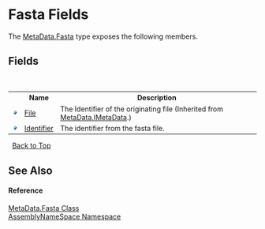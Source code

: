 # Fasta Fields
 

The <a href="ac678e1f-459f-8cfa-a949-1d5cf1da84c7">MetaData.Fasta</a> type exposes the following members.


## Fields
&nbsp;<table><tr><th></th><th>Name</th><th>Description</th></tr><tr><td>![Public field](media/pubfield.gif "Public field")</td><td><a href="7560c485-b371-2620-8343-b172a5cfd996">File</a></td><td>
The Identifier of the originating file
 (Inherited from <a href="8a18d4bc-7296-ed41-0dcf-8b92542f6855">MetaData.IMetaData</a>.)</td></tr><tr><td>![Public field](media/pubfield.gif "Public field")</td><td><a href="ae1cfd7c-4213-1153-2ad9-e8f668ef824e">Identifier</a></td><td>
The identifier from the fasta file.</td></tr></table>&nbsp;
<a href="#fasta-fields">Back to Top</a>

## See Also


#### Reference
<a href="ac678e1f-459f-8cfa-a949-1d5cf1da84c7">MetaData.Fasta Class</a><br /><a href="6bcc80ef-5cfd-db5f-1eb2-7297d1c16397">AssemblyNameSpace Namespace</a><br />